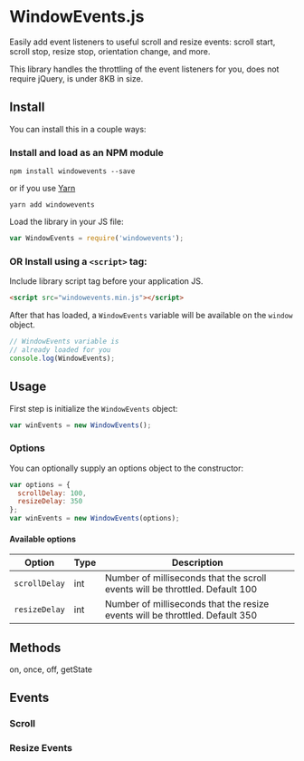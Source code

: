 # WindowEvents.js
Easily add event listeners to useful scroll and resize events: scroll start, scroll stop, resize stop, orientation change, and more.

This library handles the throttling of the event listeners for you, does not require jQuery, is under 8KB in size.

## Install
You can install this in a couple ways:

### Install and load as an NPM module

```shell
npm install windowevents --save
```

or if you use [Yarn](https://yarnpkg.com/)

```shell
yarn add windowevents
```

Load the library in your JS file:

```javascript
var WindowEvents = require('windowevents');
```

### OR Install using a `<script>` tag:

Include library script tag before your application JS.

```html
<script src="windowevents.min.js"></script>
```

After that has loaded, a  `WindowEvents` variable will be available on the `window` object.

```javascript
// WindowEvents variable is
// already loaded for you
console.log(WindowEvents);
```

## Usage

First step is initialize the `WindowEvents` object:

```javascript
var winEvents = new WindowEvents();
```

### Options
You can optionally supply an options object to the constructor:

```javascript
var options = {
  scrollDelay: 100,
  resizeDelay: 350
};
var winEvents = new WindowEvents(options);
```
#### Available options
|    Option     | Type | Description |
|---------------|------|-------------|
| `scrollDelay` | int  | Number of milliseconds that the scroll events will be throttled. Default 100 |
| `resizeDelay` | int  | Number of milliseconds that the resize events will be throttled. Default 350 |

## Methods

on, once, off, getState

## Events

### Scroll

### Resize Events





